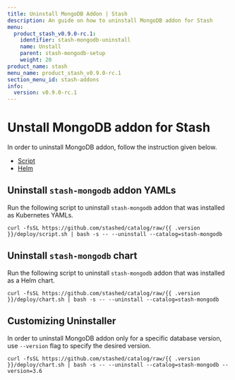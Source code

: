 ```yaml
---
title: Uninstall MongoDB Addon | Stash
description: An guide on how to uninstall MongoDB addon for Stash
menu:
  product_stash_v0.9.0-rc.1:
    identifier: stash-mongodb-uninstall
    name: Unstall
    parent: stash-mongodb-setup
    weight: 20
product_name: stash
menu_name: product_stash_v0.9.0-rc.1
section_menu_id: stash-addons
info:
  version: v0.9.0-rc.1
---
```


# Unstall MongoDB addon for Stash

In order to uninstall MongoDB addon, follow the instruction given below.

<ul class="nav nav-tabs" id="installerTab" role="tablist">
  <li class="nav-item">
    <a class="nav-link active" id="script-tab" data-toggle="tab" href="#script" role="tab" aria-controls="script" aria-selected="true">Script</a>
  </li>
  <li class="nav-item">
    <a class="nav-link" id="helm-tab" data-toggle="tab" href="#helm" role="tab" aria-controls="helm" aria-selected="false">Helm</a>
  </li>
</ul>
<div class="tab-content" id="installerTabContent">
  <div class="tab-pane fade show active" id="script" role="tabpanel" aria-labelledby="script-tab">

## Uninstall `stash-mongodb` addon YAMLs

Run the following script to uninstall `stash-mongodb` addon that was installed as Kubernetes YAMLs.

```console
curl -fsSL https://github.com/stashed/catalog/raw/{{ .version }}/deploy/script.sh | bash -s -- --uninstall --catalog=stash-mongodb
```

</div>
<div class="tab-pane fade" id="helm" role="tabpanel" aria-labelledby="helm-tab">

## Uninstall `stash-mongodb` chart

Run the following script to uninstall `stash-mongodb` addon that was installed as a Helm chart.

```console
curl -fsSL https://github.com/stashed/catalog/raw/{{ .version }}/deploy/chart.sh | bash -s -- --uninstall --catalog=stash-mongodb
```

</div>
</div>

## Customizing Uninstaller

In order to uninstall MongoDB addon only for a specific database version, use `--version` flag to specify the desired version.

```console
curl -fsSL https://github.com/stashed/catalog/raw/{{ .version }}/deploy/chart.sh | bash -s -- --uninstall --catalog=stash-mongodb --version=3.6
```
